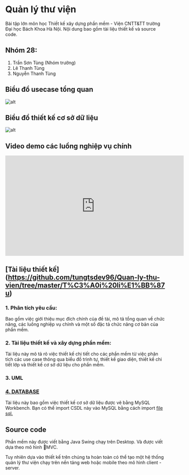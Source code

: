 # Quản lý thư viện
Bài tập lớn môn học Thiết kế xây dựng phần mềm - Viện CNTT&TT trường Đại học Bách Khoa Hà Nội. Nội dung bao gồm tài liệu thiết kế và source code.

## Nhóm 28: 
1. Trần Sơn Tùng (Nhóm trưởng)
2. Lê Thanh Tùng
3. Nguyễn Thanh Tùng


## Biểu đồ usecase tổng quan
![alt](https://github.com/tungtsdev96/Quan-ly-thu-vien/blob/master/T%C3%A0i%20li%E1%BB%87u/UML/usecase/UseCase%20T%E1%BB%95ng%20quan.png?raw=true)

## Biểu đồ thiết kế cơ sở dữ liệu
![alt](https://github.com/tungtsdev96/Quan-ly-thu-vien/blob/master/T%C3%A0i%20li%E1%BB%87u/database/DBDiagram.png?raw=true)

## Video demo các luồng nghiệp vụ chính
<iframe width="560" height="315" src="https://www.youtube.com/embed/eTidMgGxSA0" frameborder="0" allow="accelerometer; autoplay; encrypted-media; gyroscope; picture-in-picture" allowfullscreen></iframe>

## [Tài liệu thiết kế] (https://github.com/tungtsdev96/Quan-ly-thu-vien/tree/master/T%C3%A0i%20li%E1%BB%87u)
### 1. Phân tích yêu cầu: 
Bao gồm việc giới thiệu mục đích chính của đề tài, mô tả tổng quan về chức năng, các luồng nghiệp vụ chính và một số đặc tả chức năng cơ bản của phần mềm.


### 2. Tài liệu thiết kế và xây dựng phần mềm:
Tài liệu này mô tả rõ việc thiết kế chi tiết cho các phần mềm từ việc phân tích các use case thông qua biểu đồ trình tự, thiết kế giao diện, thiết kế chi tiết lớp và thiết kế cơ sở dữ liệu cho phần mềm.

### 3. UML


### [4. DATABASE](https://github.com/tungtsdev96/Quan-ly-thu-vien/tree/master/T%C3%A0i%20li%E1%BB%87u/database)
Tài liệu này bao gồm việc thiết kế cơ sở dữ liệu được vẽ bằng MySQL Workbench. 
Bạn có thể import CSDL này vào MySQL bằng cách import [file sql.](https://github.com/tungtsdev96/Quan-ly-thu-vien/blob/master/T%C3%A0i%20li%E1%BB%87u/database/DB.sql)

## Source code
Phần mềm này được viết bằng Java Swing chạy trên Desktop. Và được viết dựa theo mô hình MVC.

Tuy nhiên dựa vào thiết kế trên chúng ta hoàn toàn có thể tạo một hệ thống quản lý thư viện chạy trên nền tảng web hoặc mobile theo mô hình client - server.
